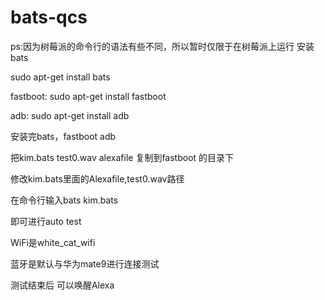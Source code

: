 # bats-qcs
ps:因为树莓派的命令行的语法有些不同，所以暂时仅限于在树莓派上运行
安装bats

sudo apt-get install bats

fastboot:
sudo apt-get install fastboot

adb:
sudo apt-get install adb

安装完bats，fastboot adb

把kim.bats test0.wav alexafile 复制到fastboot 的目录下

修改kim.bats里面的Alexafile,test0.wav路径

在命令行输入bats kim.bats

即可进行auto test



WiFi是white_cat_wifi

蓝牙是默认与华为mate9进行连接测试

测试结束后 可以唤醒Alexa 
